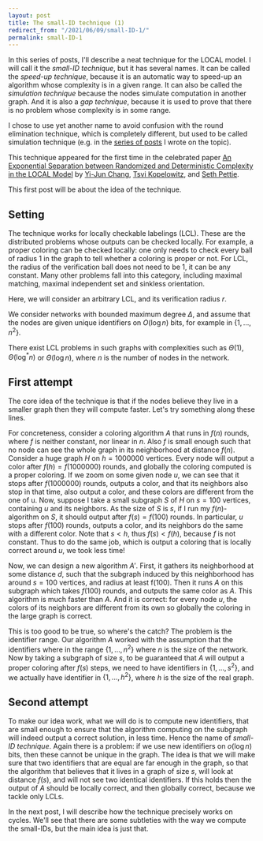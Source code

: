 ```yaml
---
layout: post
title: The small-ID technique (1)
redirect_from: "/2021/06/09/small-ID-1/"
permalink: small-ID-1
---
```


In this series of posts, I'll describe a neat technique for the LOCAL model. 
I will call it the *small-ID technique*, but it has several names.
It can be called the *speed-up technique*, because it is an automatic way
to speed-up an algorithm whose complexity is in a given range.
It can also be called the *simulation technique* because the nodes simulate
computation in another graph.
And it is also a *gap technique*, because it is used to prove that there
is no problem whose complexity is in some range.

I chose to use yet another name to avoid confusion with the round elimination
technique, which is completely different, but used to be called simulation
technique (e.g. in the
[series of posts](https://discrete-notes.github.io/simulation-1) I wrote on the
topic).

This technique appeared for the first time in the celebrated paper
[An Exponential Separation between Randomized and Deterministic Complexity in the LOCAL Model](https://epubs.siam.org/doi/10.1137/17M1117537)
by [Yi-Jun Chang](https://sites.google.com/a/umich.edu/yi-jun-chang/),
[Tsvi Kopelowitz](https://sites.google.com/site/kopelot/), and
[Seth Pettie](https://web.eecs.umich.edu/~pettie/).

This first post will be about the idea of the technique.


## Setting 
The technique works for locally checkable labelings (LCL).
These are the distributed problems whose outputs can be checked locally.
For example, a proper coloring can be checked locally:
one only needs to check every ball of radius 1 in the graph to tell whether 
a coloring is proper or not. 
For LCL, the radius of the verification ball does not need to be 1, it can be
any constant.
Many other problems
fall into this category, including maximal matching, maximal independent set and
sinkless orientation.

Here, we will consider an arbitrary LCL, and its verification radius $r$.

We consider networks with bounded maximum degree $\Delta$, and assume that 
the nodes are given unique identifiers on $O(\log n)$ bits, for example 
in $\{1,...,n^2\}$.

There exist LCL problems in such graphs with 
complexities such as $\Theta(1)$, $\Theta(\log^*n)$ or $\Theta(\log n)$, 
where $n$ is the number of nodes in the network. 

 
## First attempt

The core idea of the technique is that if the nodes believe they live in a
smaller graph then they will compute faster. Let's try something along these 
lines. 

For concreteness, consider a coloring algorithm $A$ that runs in $f(n)$ 
rounds, where $f$ is neither constant, nor linear in $n$.
Also $f$ is small enough such that no node can see the whole graph in
its neighborhood at distance $f(n)$.
Consider a  huge graph $H$ on $h=1000000$ vertices. 
Every node will output a color after $f(h)=f(1000000)$ rounds, and 
globally the coloring computed is a proper coloring.
If we zoom on some given node $u$, we can see that it stops after 
$f(1000000)$ rounds, outputs a color, and that its neighbors also stop in 
that time, also output a color, and these colors are different from the one 
of u. 
Now, suppose I take a small subgraph $S$ of $H$ on $s=100$ vertices, 
containing $u$ and its neighbors.
As the size of $S$ is $s$, if I run my $f(n)$-algorithm on $S$, it should
output after $f(s)=f(100)$ rounds. In particular, $u$ stops after $f(100)$ 
rounds, outputs a color, and its neighbors do the same with a different color. 
Note that $s < h$, thus $f(s) < f(h)$, because $f$ is not constant.
Thus to do the same job, which is output a coloring that
is locally correct around $u$, we took less time!

Now, we can design a new algorithm $A'$.
First, it gathers its neighborhood at some distance $d$, such that the subgraph
induced by this neighborhood has around $s=100$ vertices, and radius at least
f(100). Then it runs $A$ on this subgraph which takes $f(100)$ rounds, and
outputs the same color as $A$. 
This algorithm is much faster than $A$. 
And it is correct: for every node $u$, the colors of its neighbors are 
different from its own so globally the coloring in the large graph is correct. 

This is too good to be true, so where's the catch? The problem is the 
identifier range. Our algorithm $A$ worked with the assumption that the 
identifiers where in the range $\{1,...,n^2\}$ where $n$ is the size of the 
network. Now by taking a subgraph of size $s$, to be guaranteed that $A$ 
will output a proper coloring after $f(s)$ steps, we need to have 
identifiers in $\{1,...,s^2\}$, and we actually have identifier in 
$\{1,...,h^2\}$, where $h$ is the size of the real graph. 

## Second attempt 

To make our idea work, what we will do is to compute new identifiers, that
are small enough to ensure that the algorithm computing on the subgraph 
will indeed output a correct solution, in less time. 
Hence the name of *small-ID technique*. 
Again there is a problem: if we use new identifiers on $o(\log n)$ bits, then 
these cannot be unique in the graph. 
The idea is that we will make sure that two identifiers that are equal are 
far enough in the graph, so that the algorithm that believes that it lives 
in a graph of size $s$, will look at distance $f(s)$, and will not see two 
identical identifiers. If this holds then the output of $A$ should be 
locally correct, and then globally correct, because we tackle only LCLs. 

In the next post, I will describe how the technique precisely works on cycles. 
We'll see that there are some subtleties with the way we compute the small-IDs, 
but the main idea is just that.



 
